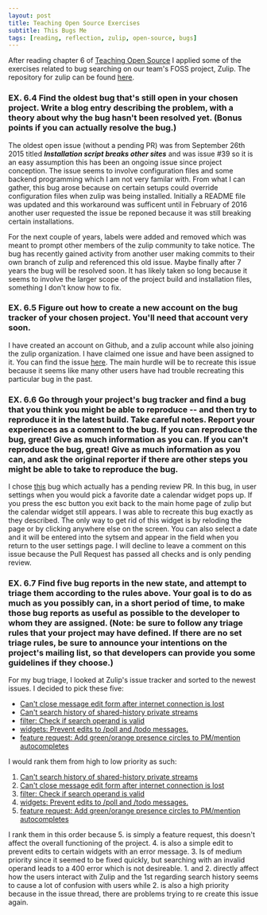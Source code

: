 ```yaml
---
layout: post
title: Teaching Open Source Exercises
subtitle: This Bugs Me
tags: [reading, reflection, zulip, open-source, bugs]
---
```

After reading chapter 6 of [Teaching Open Source](https://quaid.fedorapeople.org/TOS/Practical_Open_Source_Software_Exploration/html/sn-Debugging_the_Code-Exercise_-_Find_the_Oldest_Bug.html) I applied some of the exercises related to bug searching on our team's FOSS project, Zulip. The repository for zulip can be found [here](https://github.com/zulip/zulip). 

### EX. 6.4 Find the oldest bug that's still open in your chosen project. Write a blog entry describing the problem, with a theory about why the bug hasn't been resolved yet. (Bonus points if you can actually resolve the bug.)

The oldest open issue (without a pending PR) was from September 26th 2015 titled ***Installation script breaks other sites*** and was issue #39 so it is an easy assumption this has been an ongoing issue since project conception. The issue seems to involve configuration files and some backend programming which I am not very familar with. From what I can gather, this bug arose because on certain setups could override configuration files when zulip was being installed. Initially a README file was updated and this workaround was sufficent until in February of 2016 another user requested the issue be reponed because it was still breaking certain installations. 

For the next couple of years, labels were added and removed which was meant to prompt other members of the zulip community to take notice. The bug has recently gained activity from another user making commits to their own branch of zulip and referenced this old issue. Maybe finally after 7 years the bug will be resolved soon. It has likely taken so long because it seems to involve the larger scope of the project build and installation files, something I don't know how to fix. 

### EX. 6.5 Figure out how to create a new account on the bug tracker of your chosen project. You'll need that account very soon.

I have created an account on Github, and a zulip account while also joining the zulip organization. I have claimed one issue and have been assigned to it. You can find the issue [here](https://github.com/zulip/zulip/issues/2278). The main hurdle will be to recreate this issue because it seems like many other users have had trouble recreating this particular bug in the past. 

### EX. 6.6 Go through your project's bug tracker and find a bug that you think you might be able to reproduce -- and then try to reproduce it in the latest build. Take careful notes. Report your experiences as a comment to the bug. If you can reproduce the bug, great! Give as much information as you can. If you can't reproduce the bug, great! Give as much information as you can, and ask the original reporter if there are other steps you might be able to take to reproduce the bug.

I chose [this](https://github.com/zulip/zulip/pull/16725) bug which actually has a pending review PR. In this bug, in user settings when you would pick a favorite date a calendar widget pops up. If you press the esc button you exit back to the main home page of zulip but the calendar widget still appears. I was able to recreate this bug exactly as they described. The only way to get rid of this widget is by reloding the page or by clicking anywhere else on the screen. You can also select a date and it will be entered into the sytsem and appear in the field when you return to the user settings page. I will decline to leave a comment on this issue because the Pull Request has passed all checks and is only pending review. 

### EX. 6.7 Find five bug reports in the new state, and attempt to triage them according to the rules above. Your goal is to do as much as you possibly can, in a short period of time, to make those bug reports as useful as possible to the developer to whom they are assigned. (Note: be sure to follow any triage rules that your project may have defined. If there are no set triage rules, be sure to announce your intentions on the project's mailing list, so that developers can provide you some guidelines if they choose.)

For my bug triage, I looked at Zulip's issue tracker and sorted to the newest issues. I decided to pick these five: 

* [Can't close message edit form after internet connection is lost](https://github.com/zulip/zulip/issues/17190)
* [Can't search history of shared-history private streams](https://github.com/zulip/zulip/issues/17183)
* [filter: Check if search operand is valid](https://github.com/zulip/zulip/issues/17175)
* [widgets: Prevent edits to /poll and /todo messages.](https://github.com/zulip/zulip/issues/17156)
* [feature request: Add green/orange presence circles to PM/mention autocompletes](https://github.com/zulip/zulip/issues/17138) 

I would rank them from high to low priority as such: 

1. [Can't search history of shared-history private streams](https://github.com/zulip/zulip/issues/17183)
2. [Can't close message edit form after internet connection is lost](https://github.com/zulip/zulip/issues/17190)
3. [filter: Check if search operand is valid](https://github.com/zulip/zulip/issues/17175)
4. [widgets: Prevent edits to /poll and /todo messages.](https://github.com/zulip/zulip/issues/17156)
5. [feature request: Add green/orange presence circles to PM/mention autocompletes](https://github.com/zulip/zulip/issues/17138) 

I rank them in this order because 5. is simply a feature request, this doesn't affect the overall functioning of the project. 4. is also a simple edit to prevent edits to certain widgets with an error message. 3. Is of medium priority since it seemed to be fixed quickly, but searching with an invalid operand leads to a 400 error which is not desireable. 1. and 2. directly affect how the users interact with Zulip and the 1st regarding search history seems to cause a lot of confusion with users while 2. is also a high priority because in the issue thread, there are problems trying to re create this issue again. 


